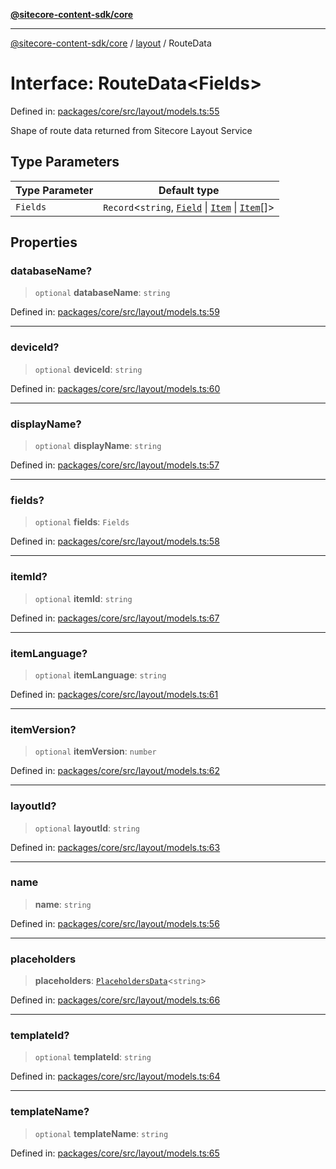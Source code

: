 [**@sitecore-content-sdk/core**](../../README.md)

***

[@sitecore-content-sdk/core](../../README.md) / [layout](../README.md) / RouteData

# Interface: RouteData\<Fields\>

Defined in: [packages/core/src/layout/models.ts:55](https://github.com/Sitecore/xmc-jss-dev/blob/6619215c196ddf4b0e5218da4ae20a7b80c4f154/packages/core/src/layout/models.ts#L55)

Shape of route data returned from Sitecore Layout Service

## Type Parameters

| Type Parameter | Default type |
| ------ | ------ |
| `Fields` | `Record`\<`string`, [`Field`](Field.md) \| [`Item`](Item.md) \| [`Item`](Item.md)[]\> |

## Properties

### databaseName?

> `optional` **databaseName**: `string`

Defined in: [packages/core/src/layout/models.ts:59](https://github.com/Sitecore/xmc-jss-dev/blob/6619215c196ddf4b0e5218da4ae20a7b80c4f154/packages/core/src/layout/models.ts#L59)

***

### deviceId?

> `optional` **deviceId**: `string`

Defined in: [packages/core/src/layout/models.ts:60](https://github.com/Sitecore/xmc-jss-dev/blob/6619215c196ddf4b0e5218da4ae20a7b80c4f154/packages/core/src/layout/models.ts#L60)

***

### displayName?

> `optional` **displayName**: `string`

Defined in: [packages/core/src/layout/models.ts:57](https://github.com/Sitecore/xmc-jss-dev/blob/6619215c196ddf4b0e5218da4ae20a7b80c4f154/packages/core/src/layout/models.ts#L57)

***

### fields?

> `optional` **fields**: `Fields`

Defined in: [packages/core/src/layout/models.ts:58](https://github.com/Sitecore/xmc-jss-dev/blob/6619215c196ddf4b0e5218da4ae20a7b80c4f154/packages/core/src/layout/models.ts#L58)

***

### itemId?

> `optional` **itemId**: `string`

Defined in: [packages/core/src/layout/models.ts:67](https://github.com/Sitecore/xmc-jss-dev/blob/6619215c196ddf4b0e5218da4ae20a7b80c4f154/packages/core/src/layout/models.ts#L67)

***

### itemLanguage?

> `optional` **itemLanguage**: `string`

Defined in: [packages/core/src/layout/models.ts:61](https://github.com/Sitecore/xmc-jss-dev/blob/6619215c196ddf4b0e5218da4ae20a7b80c4f154/packages/core/src/layout/models.ts#L61)

***

### itemVersion?

> `optional` **itemVersion**: `number`

Defined in: [packages/core/src/layout/models.ts:62](https://github.com/Sitecore/xmc-jss-dev/blob/6619215c196ddf4b0e5218da4ae20a7b80c4f154/packages/core/src/layout/models.ts#L62)

***

### layoutId?

> `optional` **layoutId**: `string`

Defined in: [packages/core/src/layout/models.ts:63](https://github.com/Sitecore/xmc-jss-dev/blob/6619215c196ddf4b0e5218da4ae20a7b80c4f154/packages/core/src/layout/models.ts#L63)

***

### name

> **name**: `string`

Defined in: [packages/core/src/layout/models.ts:56](https://github.com/Sitecore/xmc-jss-dev/blob/6619215c196ddf4b0e5218da4ae20a7b80c4f154/packages/core/src/layout/models.ts#L56)

***

### placeholders

> **placeholders**: [`PlaceholdersData`](../type-aliases/PlaceholdersData.md)\<`string`\>

Defined in: [packages/core/src/layout/models.ts:66](https://github.com/Sitecore/xmc-jss-dev/blob/6619215c196ddf4b0e5218da4ae20a7b80c4f154/packages/core/src/layout/models.ts#L66)

***

### templateId?

> `optional` **templateId**: `string`

Defined in: [packages/core/src/layout/models.ts:64](https://github.com/Sitecore/xmc-jss-dev/blob/6619215c196ddf4b0e5218da4ae20a7b80c4f154/packages/core/src/layout/models.ts#L64)

***

### templateName?

> `optional` **templateName**: `string`

Defined in: [packages/core/src/layout/models.ts:65](https://github.com/Sitecore/xmc-jss-dev/blob/6619215c196ddf4b0e5218da4ae20a7b80c4f154/packages/core/src/layout/models.ts#L65)
